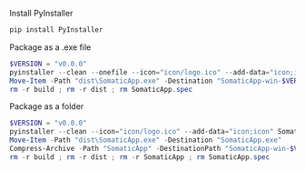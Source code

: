 Install PyInstaller

```PowerShell
pip install PyInstaller
```

Package as a .exe file

```PowerShell
$VERSION = "v0.0.0"
pyinstaller --clean --onefile --icon="icon/logo.ico" --add-data="icon;icon" SomaticApp.py
Move-Item -Path "dist\SomaticApp.exe" -Destination "SomaticApp-win-$VERSION.exe"
rm -r build ; rm -r dist ; rm SomaticApp.spec
```

Package as a folder

```PowerShell
$VERSION = "v0.0.0"
pyinstaller --clean --icon="icon/logo.ico" --add-data="icon;icon" SomaticApp.py
Move-Item -Path "dist\SomaticApp.exe" -Destination "SomaticApp.exe"
Compress-Archive -Path "SomaticApp" -DestinationPath "SomaticApp-win-$VERSION.zip"
rm -r build ; rm -r dist ; rm -r SomaticApp ; rm SomaticApp.spec
```
